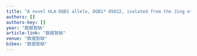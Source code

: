 ```yaml
---
title: "A novel HLA‐DQB1 allele, DQB1* 05022, isolated from the Jing ethnic group in South‐west China"
authors: []
authors-key: []
year: "数据暂缺"
article-link: "数据暂缺"
venue: "数据暂缺"
bibex: "数据暂缺"
---
```


